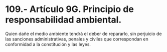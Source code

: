 # 109.- Artículo 9G. Principio de responsabilidad ambiental.

Quien dañe el medio ambiente tendrá el deber de repararlo, sin perjuicio de las sanciones administrativas, penales y civiles que correspondan en conformidad a la constitución y las leyes.
